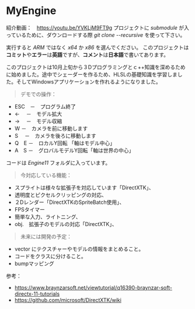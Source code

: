 # MyEngine
紹介動画：　https://youtu.be/YVKLjM9FT9g
プロジェクトに *submodule* が入っているために、ダウンロードする際 *git clone --recursive* を使って下さい。

実行すると *ARM* ではなく *x64* か *x86* を選んでください。
このプロジェクトは**コミット**や**エラー**は**英語**ですが、**コメント**は**日本語**で書いてあります。

このプロジェクトは10月上旬から３Dプログラミングとｃ++知識を深めるために始めました。途中でシェーダーを作るため、HLSLの基礎知識を学習しました。そしてWindowsアプリケーションを作れるようになりました。
>デモでの操作：
- ESC　－　プログラム終了
- ←　 －　モデル拡大
- →　 －　モデル収縮
- W   －　カメラを前に移動します
- S　 －　カメラを後ろに移動します
- Q　E －　ロカルY回転	    「軸はモデル中心」
- A　S －　グロバルモデルY回転「軸は世界の中心」

コードは *Engine11* フォルダに入っています。

> 今対応している機能：
- スプライトは様々な拡張子を対応しています「DirectXTK」、
- 透明度とピクセルクリッピングの対応、
- ２Dレンダー「DirectXTKのSpriteBatch使用」、
- FPSタイマー
- 簡単な入力、ライトニング、
- obj.　拡張子のモデルの対応「DirectXTK」、
  
> 未来には開発の予定：
- vector にテクスチャーやモデルの情報をまとめること。
- コードをクラスに分けること。
- bumpマッピング

参考：
- https://www.braynzarsoft.net/viewtutorial/q16390-braynzar-soft-directx-11-tutorials
- https://github.com/microsoft/DirectXTK/wiki
